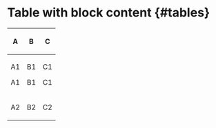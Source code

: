 # Table with block content {#tables}

<table><thead><tr><th>

A
</th><th>

B
</th><th>

C
</th></tr></thead><tbody><tr><td>

A1

A1

</td><td>

B1

B1

</td><td>

C1

C1

</td></tr><tr><td>

A2

</td><td>

B2

</td><td>

C2

</td></tr><tbody></table>
